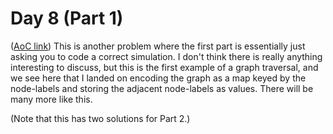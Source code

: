 # Day 8 (Part 1)
([AoC link](https://adventofcode.com/2023/day/8))
This is another problem where the first part is essentially just asking you to code a correct simulation. I don't think there is really anything interesting to discuss, but this is the first example of a graph traversal, and we see here that I landed on encoding the graph as a map keyed by the node-labels and storing the adjacent node-labels as values. There will be many more like this.

(Note that this has two solutions for Part 2.)